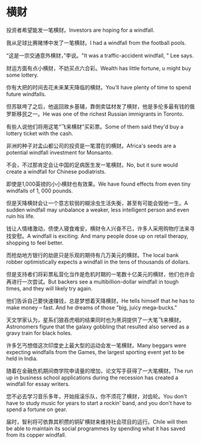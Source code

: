 # 横财

<p><span class="chinese">投资者希望能发一笔横财。</span><span class="english">Investors are hoping for a windfall.</span></p>

<p><span class="chinese">我从足球比赛赌博中发了一笔横财。</span><span class="english">I had a windfall from the football pools.</span></p>

<p><span class="chinese">“这是一宗交通意外横财，”李说。</span><span class="english">"It was a traffic-accident windfall, " Lee says.</span></p>

<p><span class="chinese">财运方面有点小横财，不妨买点六合彩。</span><span class="english">Wealth has little fortune, u might buy some lottery.</span></p>

<p><span class="chinese">你有大把的时间去花未来某天降临的横财。</span><span class="english">You’ll have plenty of time to spend future windfalls.</span></p>

<p><span class="chinese">但苏联垮了之后，他返回故乡基辅，靠倒卖锰材发了横财，他是多伦多最有钱的俄罗斯移民之一。</span><span class="english">He was one of the richest Russian immigrants in Toronto.</span></p>

<p><span class="chinese">有些人说他们将用这笔“飞来横财”买彩票。</span><span class="english">Some of them said they'd buy a lottery ticket with the cash.</span></p>

<p><span class="chinese">非洲的种子对孟山都公司的投资是一笔潜在的横财。</span><span class="english">Africa's seeds are a potential windfall investment for Monsanto.</span></p>

<p><span class="chinese">不会，不过那肯定会让中国的足病医生发一笔横财。</span><span class="english">No, but it sure would create a windfall for Chinese podiatrists.</span></p>

<p><span class="chinese">即使是1,000英镑的小小横财也有效果。</span><span class="english">We have found effects from even tiny windfalls of 1, 000 pounds.</span></p>

<p><span class="chinese">但是天降横财会让一个意志软弱的糊涂虫生活失衡，甚至有可能会毁他一生。</span><span class="english">A sudden windfall may unbalance a weaker, less intelligent person and even ruin his life.</span></p>

<p><span class="chinese">钱让人情绪激动，债使人寝食难安，横财令人兴奋不已，许多人采用购物疗法来寻找安慰。</span><span class="english">A windfall is exciting. And many people dose up on retail therapy, shopping to feel better.</span></p>

<p><span class="chinese">而抢劫地方银行的劫匪只是乐观的期待有几万美元的横财。</span><span class="english">The local bank robber optimistically expects a windfall in the tens of thousands of dollars.</span></p>

<p><span class="chinese">但是支持者们将彩票私营化当作是危机时期的一笔数十亿美元的横财，他们也许会再进行一次尝试。</span><span class="english">But backers see a multibillion-dollar windfall in tough times, and they will likely try again.</span></p>

<p><span class="chinese">他们告诉自己要快速赚钱，总是梦想着天降横财。</span><span class="english">He tells himself that he has to make money – fast. And he dreams of those "big, juicy mega-bucks."</span></p>

<p><span class="chinese">天文学家认为，星系们狼吞虎咽的结果同时也为黑洞提供了一大笔飞来横财。</span><span class="english">Astronomers figure that the galaxy gobbling that resulted also served as a gravy train for black holes.</span></p>

<p><span class="chinese">许多乞丐想借这次印度史上最大型的运动会发一笔横财。</span><span class="english">Many beggars were expecting windfalls from the Games, the largest sporting event yet to be held in India.</span></p>

<p><span class="chinese">随着在金融危机期间商学院申请量的增加，论文写手获得了一大笔横财。</span><span class="english">The run up in business school applications during the recession has created a windfall for essay writers.</span></p>

<p><span class="chinese">您不必去学习音乐多年，开始摇滚乐队，你不须花了横财，对齿轮。</span><span class="english">You don't have to study music for years to start a rockin' band, and you don't have to spend a fortune on gear.</span></p>

<p><span class="chinese">届时，智利将可依靠其积攒的铜矿横财来维持社会项目的运行。</span><span class="english">Chile will then be able to maintain its social programmes by spending what it has saved from its copper windfall.</span></p>

